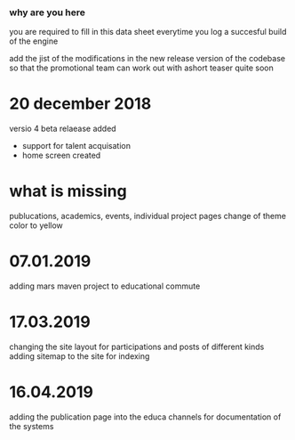 ### why are you here 

you are required to fill in this data sheet everytime you log a succesful build of the engine 

add the jist of the modifications in the new release version of the codebase so that the promotional team can work out with ashort teaser quite soon


20 december 2018
=================

versio 4 beta relaease added
- support for talent acquisation
- home screen created

what is missing
===============
publucations, academics, events, individual project pages 
change of theme color to yellow


07.01.2019
============
adding mars maven project to educational commute

17.03.2019
=================
changing the site layout for participations and posts of different kinds
adding sitemap to the site for indexing

16.04.2019
=============
adding the publication page into the educa channels for documentation of the systems